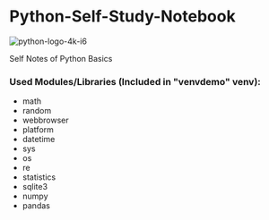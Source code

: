# Python-Self-Study-Notebook
![python-logo-4k-i6](https://www.dailyhostnews.com/wp-content/uploads/2018/07/Python-featured-2100x1200.jpg)

Self Notes of Python Basics
### Used Modules/Libraries (Included in **"venvdemo"** venv):
* math
* random
* webbrowser
* platform
* datetime
* sys
* os
* re
* statistics
* sqlite3
* numpy
* pandas

